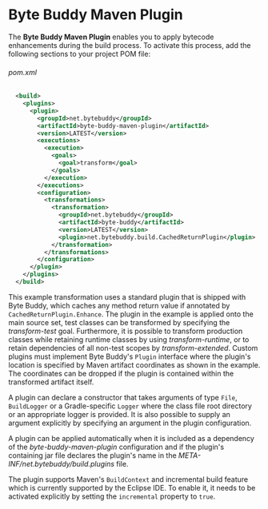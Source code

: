 # Byte Buddy Maven Plugin

The **Byte Buddy Maven Plugin** enables you to apply bytecode enhancements during the build process. To activate this process, add the following sections to your project POM file:

###### pom.xml
```xml
  <build>
    <plugins>
      <plugin>
        <groupId>net.bytebuddy</groupId>
        <artifactId>byte-buddy-maven-plugin</artifactId>
        <version>LATEST</version>
        <executions>
          <execution>
            <goals>
              <goal>transform</goal>
            </goals>
          </execution>
        </executions>
        <configuration>
          <transformations>
            <transformation>
              <groupId>net.bytebuddy</groupId>
              <artifactId>byte-buddy</artifactId>
              <version>LATEST</version>
              <plugin>net.bytebuddy.build.CachedReturnPlugin</plugin>
            </transformation>
          </transformations>
        </configuration>
      </plugin>
    </plugins>
  </build>
```

This example transformation uses a standard plugin that is shipped with Byte Buddy, which caches any method return value if annotated by `CachedReturnPlugin.Enhance`. The plugin in the example is applied onto the main source set, test classes can be transformed by specifying the *transform-test* goal. Furthermore, it is possible to transform production classes while retaining runtime classes by using *transform-runtime*, or to retain dependencies of all non-test scopes by *transform-extended*. Custom plugins must implement Byte Buddy's `Plugin` interface where the plugin's location is specified by Maven artifact coordinates as shown in the example. The coordinates can be dropped if the plugin is contained within the transformed artifact itself.

A plugin can declare a constructor that takes arguments of type `File`, `BuildLogger` or a Gradle-specific `Logger` where the class file root directory or an appropriate logger is provided. It is also possible to supply an argument explicitly by specifying an argument in the plugin configuration.

A plugin can be applied automatically when it is included as a dependency of the *byte-buddy-maven-plugin* configuration and if the plugin's containing jar file declares the plugin's name in the *META-INF/net.bytebuddy/build.plugins* file.

The plugin supports Maven's `BuildContext` and incremental build feature which is currently supported by the Eclipse IDE. To enable it, it needs to be activated explicitly by setting the `incremental` property to `true`.
